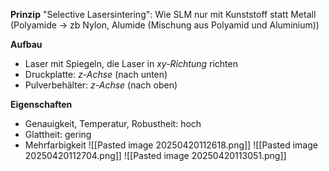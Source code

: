 **Prinzip**
"Selective Lasersintering": Wie SLM nur mit Kunststoff statt Metall
(Polyamide -> zb Nylon, Alumide (Mischung aus Polyamid und Aluminium))

**Aufbau**
* Laser mit Spiegeln, die Laser in *xy-Richtung* richten
* Druckplatte: *z-Achse* (nach unten)
* Pulverbehälter: *z-Achse* (nach oben)

**Eigenschaften**
* Genauigkeit, Temperatur, Robustheit: hoch
* Glattheit: gering
* Mehrfarbigkeit
  ![[Pasted image 20250420112618.png]]
  ![[Pasted image 20250420112704.png]]
  ![[Pasted image 20250420113051.png]]
